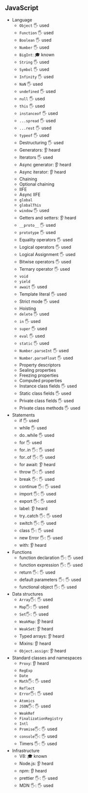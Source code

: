 ## JavaScript

- Language
  - `Object` 🖐️ used
  - `Function`  🖐️ used
  - `Boolean`  🖐️ used
  - `Number`  🖐️ used
  - `BigInt`: 🎓 known
  - `String`   🖐️ used
  - `Symbol`  🖐️ used
  - `Infinity`  🖐️ used
  - `NaN`  🖐️ used
  - `undefined`  🖐️ used
  - `null`  🖐️ used
  - `this`  🖐️ used
  - `instanceof`  🖐️ used
  - `...spread`  🖐️ used
  - `...rest`  🖐️ used
  - `typeof` 🖐️ used
  - Destructuring  🖐️ used
  - Generators: 👂 heard
  - Iterators   🖐️ used
  - Async generator: 👂 heard
  - Async iterator: 👂 heard
  - Chaining
  - Optional chaining
  - IIFE
  - Async IIFE
  - `global`
  - `globalThis`
  - `window`  🖐️ used
  - Getters and setters: 👂 heard
  - `__proto__`  🖐️ used
  - `prototype`  🖐️ used
  - Equality operators  🖐️ used
  - Logical operators  🖐️ used
  - Logical Assignment  🖐️ used
  - Bitwise operators  🖐️ used
  - Ternary operator  🖐️ used
  - `void`
  - `yield`
  - `await`  🖐️ used
  - Template literal  🖐️ used
  - Strict mode  🖐️ used
  - Hoisting
  - `delete`  🖐️ used
  - `in`  🖐️ used
  - `super`  🖐️ used
  - `eval`  🖐️ used
  - `static`  🖐️ used
  - `Number.parseInt`  🖐️ used
  - `Number.parseFloat`  🖐️ used
  - Property descriptors
  - Sealing properties
  - Freezing properties
  - Computed properties
  - Instance class fields  🖐️ used
  - Static class fields  🖐️ used
  - Private class fields  🖐️ used
  - Private class methods  🖐️ used
- Statements
  - if  🖐️ used
  - while  🖐️ used
  - do..while  🖐️ used
  - for  🖐️ used
  - for..in 🖐: 🖐️ used
  - for..of 🖐: 🖐️ used
  - for await: 👂 heard
  - throw 🖐: 🖐️ used
  - break 🖐: 🖐️ used
  - continue 🖐: 🖐️ used
  - import 🖐: 🖐️ used
  - export 🖐: 🖐️ used
  - label: 👂 heard
  - try..catch 🖐: 🖐️ used
  - switch 🖐: 🖐️ used
  - class 🖐: 🖐️ used
  - new Error 🖐: 🖐️ used
  - with: 👂 heard
- Functions
  - function declaration 🖐: 🖐️ used
  - function expression 🖐: 🖐️ used
  - return 🖐: 🖐️ used
  - default parameters 🖐: 🖐️ used
  - functional object 🖐: 🖐️ used
- Data structures
  - `Array`🖐: 🖐️ used
  - `Map`🖐: 🖐️ used
  - `Set`🖐: 🖐️ used
  - `WeakMap`: 👂 heard
  - `WeakSet`: 👂 heard
  - Typed arrays: 👂 heard
  - Mixins: 👂 heard
  - `Object.assign`: 👂 heard
- Standard classes and namespaces
  - `Proxy`: 👂 heard
  - `RegExp`
  - `Date`
  - `Math`🖐: 🖐️ used
  - `Reflect`
  - `Error`🖐: 🖐️ used
  - `Atomics`
  - `JSON`🖐: 🖐️ used
  - `WeakRef`
  - `FinalizationRegistry`
  - `Intl`
  - `Promise`🖐: 🖐️ used
  - `console`🖐: 🖐️ used
  - Timers 🖐: 🖐️ used
- Infrastructure
  - V8: 🎓 known
  - Node.js: 👂 heard
  - npm: 👂 heard
  - prettier 🖐: 🖐️ used
  - MDN 🖐: 🖐️ used
